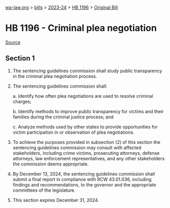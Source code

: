 [wa-law.org](/) > [bills](/bills/) > [2023-24](/bills/2023-24) > [HB 1196](/bills/2023-24/hb/1196/) > [Original Bill](/bills/2023-24/hb/1196/1/)

# HB 1196 - Criminal plea negotiation

[Source](http://lawfilesext.leg.wa.gov/biennium/2023-24/Pdf/Bills/House%20Bills/1196.pdf)

## Section 1
1. The sentencing guidelines commission shall study public transparency in the criminal plea negotiation process.

2. The sentencing guidelines commission shall:

    a. Identify how often plea negotiations are used to resolve criminal charges;

    b. Identify methods to improve public transparency for victims and their families during the criminal justice process; and

    c. Analyze methods used by other states to provide opportunities for victim participation in or observation of plea negotiations.

3. To achieve the purposes provided in subsection (2) of this section the sentencing guidelines commission may consult with affected stakeholders, including crime victims, prosecuting attorneys, defense attorneys, law enforcement representatives, and any other stakeholders the commission deems appropriate.

4. By December 13, 2024, the sentencing guidelines commission shall submit a final report in compliance with RCW 43.01.036, including findings and recommendations, to the governor and the appropriate committees of the legislature.

5. This section expires December 31, 2024.
